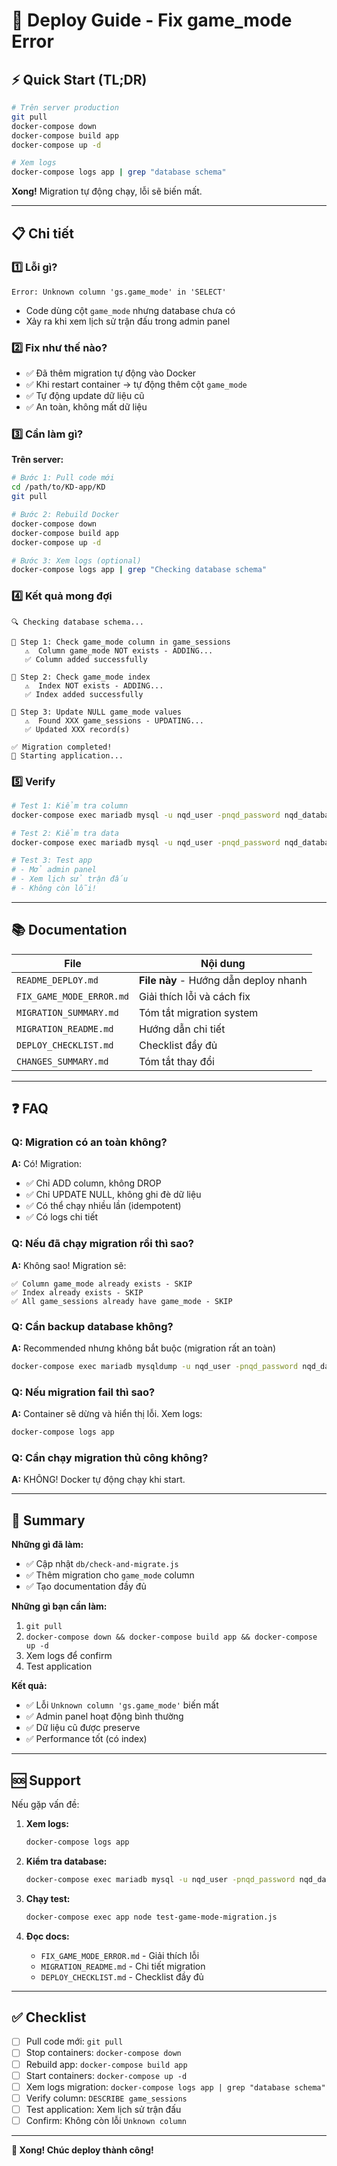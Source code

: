 # 🚀 Deploy Guide - Fix game_mode Error

## ⚡ Quick Start (TL;DR)

```bash
# Trên server production
git pull
docker-compose down
docker-compose build app
docker-compose up -d

# Xem logs
docker-compose logs app | grep "database schema"
```

**Xong!** Migration tự động chạy, lỗi sẽ biến mất.

---

## 📋 Chi tiết

### 1️⃣ Lỗi gì?

```
Error: Unknown column 'gs.game_mode' in 'SELECT'
```

- Code dùng cột `game_mode` nhưng database chưa có
- Xảy ra khi xem lịch sử trận đấu trong admin panel

### 2️⃣ Fix như thế nào?

- ✅ Đã thêm migration tự động vào Docker
- ✅ Khi restart container → tự động thêm cột `game_mode`
- ✅ Tự động update dữ liệu cũ
- ✅ An toàn, không mất dữ liệu

### 3️⃣ Cần làm gì?

**Trên server:**

```bash
# Bước 1: Pull code mới
cd /path/to/KD-app/KD
git pull

# Bước 2: Rebuild Docker
docker-compose down
docker-compose build app
docker-compose up -d

# Bước 3: Xem logs (optional)
docker-compose logs app | grep "Checking database schema"
```

### 4️⃣ Kết quả mong đợi

```
🔍 Checking database schema...

📝 Step 1: Check game_mode column in game_sessions
   ⚠️  Column game_mode NOT exists - ADDING...
   ✅ Column added successfully

📝 Step 2: Check game_mode index
   ⚠️  Index NOT exists - ADDING...
   ✅ Index added successfully

📝 Step 3: Update NULL game_mode values
   ⚠️  Found XXX game_sessions - UPDATING...
   ✅ Updated XXX record(s)

✅ Migration completed!
🚀 Starting application...
```

### 5️⃣ Verify

```bash
# Test 1: Kiểm tra column
docker-compose exec mariadb mysql -u nqd_user -pnqd_password nqd_database -e "DESCRIBE game_sessions;"

# Test 2: Kiểm tra data
docker-compose exec mariadb mysql -u nqd_user -pnqd_password nqd_database -e "SELECT game_mode, COUNT(*) FROM game_sessions GROUP BY game_mode;"

# Test 3: Test app
# - Mở admin panel
# - Xem lịch sử trận đấu
# - Không còn lỗi!
```

---

## 📚 Documentation

| File | Nội dung |
|------|----------|
| `README_DEPLOY.md` | **File này** - Hướng dẫn deploy nhanh |
| `FIX_GAME_MODE_ERROR.md` | Giải thích lỗi và cách fix |
| `MIGRATION_SUMMARY.md` | Tóm tắt migration system |
| `MIGRATION_README.md` | Hướng dẫn chi tiết |
| `DEPLOY_CHECKLIST.md` | Checklist đầy đủ |
| `CHANGES_SUMMARY.md` | Tóm tắt thay đổi |

---

## ❓ FAQ

### Q: Migration có an toàn không?
**A:** Có! Migration:
- ✅ Chỉ ADD column, không DROP
- ✅ Chỉ UPDATE NULL, không ghi đè dữ liệu
- ✅ Có thể chạy nhiều lần (idempotent)
- ✅ Có logs chi tiết

### Q: Nếu đã chạy migration rồi thì sao?
**A:** Không sao! Migration sẽ:
```
✅ Column game_mode already exists - SKIP
✅ Index already exists - SKIP
✅ All game_sessions already have game_mode - SKIP
```

### Q: Cần backup database không?
**A:** Recommended nhưng không bắt buộc (migration rất an toàn)
```bash
docker-compose exec mariadb mysqldump -u nqd_user -pnqd_password nqd_database > backup.sql
```

### Q: Nếu migration fail thì sao?
**A:** Container sẽ dừng và hiển thị lỗi. Xem logs:
```bash
docker-compose logs app
```

### Q: Cần chạy migration thủ công không?
**A:** KHÔNG! Docker tự động chạy khi start.

---

## 🎯 Summary

**Những gì đã làm:**
- ✅ Cập nhật `db/check-and-migrate.js`
- ✅ Thêm migration cho `game_mode` column
- ✅ Tạo documentation đầy đủ

**Những gì bạn cần làm:**
1. `git pull`
2. `docker-compose down && docker-compose build app && docker-compose up -d`
3. Xem logs để confirm
4. Test application

**Kết quả:**
- ✅ Lỗi `Unknown column 'gs.game_mode'` biến mất
- ✅ Admin panel hoạt động bình thường
- ✅ Dữ liệu cũ được preserve
- ✅ Performance tốt (có index)

---

## 🆘 Support

Nếu gặp vấn đề:

1. **Xem logs:**
   ```bash
   docker-compose logs app
   ```

2. **Kiểm tra database:**
   ```bash
   docker-compose exec mariadb mysql -u nqd_user -pnqd_password nqd_database
   ```

3. **Chạy test:**
   ```bash
   docker-compose exec app node test-game-mode-migration.js
   ```

4. **Đọc docs:**
   - `FIX_GAME_MODE_ERROR.md` - Giải thích lỗi
   - `MIGRATION_README.md` - Chi tiết migration
   - `DEPLOY_CHECKLIST.md` - Checklist đầy đủ

---

## ✅ Checklist

- [ ] Pull code mới: `git pull`
- [ ] Stop containers: `docker-compose down`
- [ ] Rebuild app: `docker-compose build app`
- [ ] Start containers: `docker-compose up -d`
- [ ] Xem logs migration: `docker-compose logs app | grep "database schema"`
- [ ] Verify column: `DESCRIBE game_sessions`
- [ ] Test application: Xem lịch sử trận đấu
- [ ] Confirm: Không còn lỗi `Unknown column`

---

**🎉 Xong! Chúc deploy thành công!**


